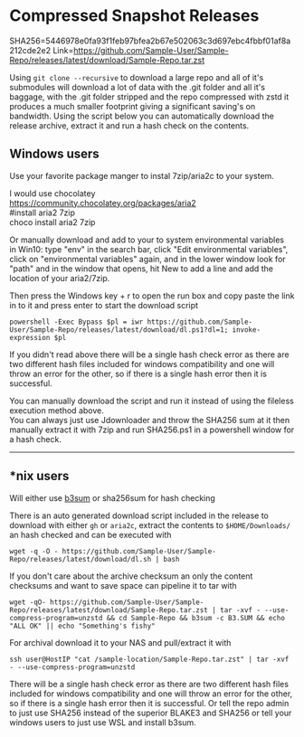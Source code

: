 # Compressed Snapshot Releases
SHA256=5446978e0fa93f1feb97bfea2b67e502063c3d697ebc4fbbf01af8a212cde2e2
Link=https://github.com/Sample-User/Sample-Repo/releases/latest/download/Sample-Repo.tar.zst


Using `git clone --recursive` to download a large repo and all of it's submodules will download a lot of data with the .git folder and all it's baggage, with the .git folder stripped and the repo compressed with zstd it produces a much smaller footprint giving a significant saving's on bandwidth. Using the script below you can automatically download the release archive, extract it and run a hash check on the contents. 

## Windows users
Use your favorite package manger to instal 7zip/aria2c to your system.  

I would use chocolatey  
https://community.chocolatey.org/packages/aria2  
#install aria2 7zip  
choco install aria2 7zip

Or manually download and add to your to system environmental variables  
in Win10: type "env" in the search bar, click "Edit environmental variables", click on "environmental variables" again, and in the lower window look for "path" and in the window that opens, hit New to add a line and add the location of your aria2/7zip.

Then press the Windows key + r to open the run box and copy paste the link in to it and press enter to start the download script
```
powershell -Exec Bypass $pl = iwr https://github.com/Sample-User/Sample-Repo/releases/latest/download/dl.ps1?dl=1; invoke-expression $pl

```

If you didn't read above there will be a single hash check error as there are two different hash files included for windows compatibility and one will throw an error for the other, so if there is a single hash error then it is successful.

You can manually download the script and run it instead of using the fileless execution method above.  
You can always just use Jdownloader and throw the SHA256 sum at it then manually extract it with 7zip and run SHA256.ps1 in a powershell window for a hash check.

---

## *nix users
Will either use [b3sum](https://github.com/BLAKE3-team/BLAKE3) or sha256sum for hash checking

There is an auto generated download script included in the release to download with either `gh` or `aria2c`, extract the contents to `$HOME/Downloads/` an hash checked and can be executed with 
```
wget -q -O - https://github.com/Sample-User/Sample-Repo/releases/latest/download/dl.sh | bash
```
If you don't care about the archive checksum an only the content checksums and want to save space can pipeline it to tar with
```
wget -qO- https://github.com/Sample-User/Sample-Repo/releases/latest/download/Sample-Repo.tar.zst | tar -xvf - --use-compress-program=unzstd && cd Sample-Repo && b3sum -c B3.SUM && echo "ALL OK" || echo "Something's fishy"
```
For archival download it to your NAS and pull/extract it with
```
ssh user@HostIP "cat /sample-location/Sample-Repo.tar.zst" | tar -xvf - --use-compress-program=unzstd
```
There will be a single hash check error as there are two different hash files included for windows compatibility and one will throw an error for the other, so if there is a single hash error then it is successful. Or tell the repo admin to just use SHA256 instead of the superior BLAKE3 and SHA256 or tell your windows users to just use WSL and install b3sum.
